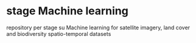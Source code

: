 # stage Machine learning
 repository per stage su Machine learning for satellite imagery, land cover and biodiversity spatio-temporal datasets
